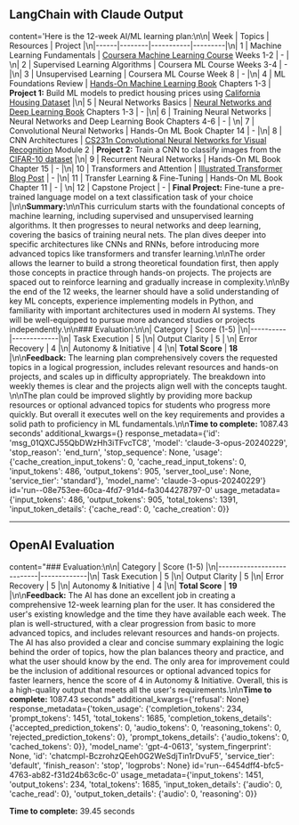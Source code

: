 ## LangChain with Claude Output

content='Here is the 12-week AI/ML learning plan:\n\n| Week | Topics | Resources | Project |\n|------|--------|-----------|---------|\n| 1 | Machine Learning Fundamentals | [Coursera Machine Learning Course](https://www.coursera.org/learn/machine-learning) Weeks 1-2 | - |  \n| 2 | Supervised Learning Algorithms | Coursera ML Course Weeks 3-4 | - |\n| 3 | Unsupervised Learning | Coursera ML Course Week 8 | - |\n| 4 | ML Foundations Review | [Hands-On Machine Learning Book](https://www.oreilly.com/library/view/hands-on-machine-learning/9781492032632/) Chapters 1-3 | **Project 1:** Build ML models to predict housing prices using [California Housing Dataset](https://www.kaggle.com/datasets/camnugent/california-housing-prices) |\n| 5 | Neural Networks Basics | [Neural Networks and Deep Learning Book](http://neuralnetworksanddeeplearning.com/) Chapters 1-3 | - |\n| 6 | Training Neural Networks | Neural Networks and Deep Learning Book Chapters 4-6 | - |  \n| 7 | Convolutional Neural Networks | Hands-On ML Book Chapter 14 | - |\n| 8 | CNN Architectures | [CS231n Convolutional Neural Networks for Visual Recognition](https://cs231n.github.io/) Module 2 | **Project 2:** Train a CNN to classify images from the [CIFAR-10 dataset](https://www.cs.toronto.edu/~kriz/cifar.html) |\n| 9 | Recurrent Neural Networks | Hands-On ML Book Chapter 15 | - |\n| 10 | Transformers and Attention | [Illustrated Transformer Blog Post](https://jalammar.github.io/illustrated-transformer/) | - |\n| 11 | Transfer Learning & Fine-Tuning | Hands-On ML Book Chapter 11 | - | \n| 12 | Capstone Project | - | **Final Project:** Fine-tune a pre-trained language model on a text classification task of your choice |\n\n**Summary:**\n\nThis curriculum starts with the foundational concepts of machine learning, including supervised and unsupervised learning algorithms. It then progresses to neural networks and deep learning, covering the basics of training neural nets. The plan dives deeper into specific architectures like CNNs and RNNs, before introducing more advanced topics like transformers and transfer learning.\n\nThe order allows the learner to build a strong theoretical foundation first, then apply those concepts in practice through hands-on projects. The projects are spaced out to reinforce learning and gradually increase in complexity.\n\nBy the end of the 12 weeks, the learner should have a solid understanding of key ML concepts, experience implementing models in Python, and familiarity with important architectures used in modern AI systems. They will be well-equipped to pursue more advanced studies or projects independently.\n\n### Evaluation:\n\n| Category | Score (1-5) |\n|----------|-------------|\n| Task Execution | 5 |\n| Output Clarity | 5 |  \n| Error Recovery | 4 |\n| Autonomy & Initiative | 4 |\n| **Total Score** | **18** |\n\n**Feedback:** The learning plan comprehensively covers the requested topics in a logical progression, includes relevant resources and hands-on projects, and scales up in difficulty appropriately. The breakdown into weekly themes is clear and the projects align well with the concepts taught. \n\nThe plan could be improved slightly by providing more backup resources or optional advanced topics for students who progress more quickly. But overall it executes well on the key requirements and provides a solid path to proficiency in ML fundamentals.\n\n**Time to complete:** 1087.43 seconds' additional_kwargs={} response_metadata={'id': 'msg_01QXCJ55QbDWzHh3iTFvcTC8', 'model': 'claude-3-opus-20240229', 'stop_reason': 'end_turn', 'stop_sequence': None, 'usage': {'cache_creation_input_tokens': 0, 'cache_read_input_tokens': 0, 'input_tokens': 486, 'output_tokens': 905, 'server_tool_use': None, 'service_tier': 'standard'}, 'model_name': 'claude-3-opus-20240229'} id='run--08e753ee-60ca-4fd7-91d4-fa3044278797-0' usage_metadata={'input_tokens': 486, 'output_tokens': 905, 'total_tokens': 1391, 'input_token_details': {'cache_read': 0, 'cache_creation': 0}}

---

## OpenAI Evaluation

content="### Evaluation:\n\n| Category                  | Score (1-5) |\n|---------------------------|-------------|\n| Task Execution            | 5           |\n| Output Clarity            | 5           |\n| Error Recovery            | 5           |\n| Autonomy & Initiative     | 4           |\n| **Total Score**           | **19**      |\n\n**Feedback:** The AI has done an excellent job in creating a comprehensive 12-week learning plan for the user. It has considered the user's existing knowledge and the time they have available each week. The plan is well-structured, with a clear progression from basic to more advanced topics, and includes relevant resources and hands-on projects. The AI has also provided a clear and concise summary explaining the logic behind the order of topics, how the plan balances theory and practice, and what the user should know by the end. The only area for improvement could be the inclusion of additional resources or optional advanced topics for faster learners, hence the score of 4 in Autonomy & Initiative. Overall, this is a high-quality output that meets all the user's requirements.\n\n**Time to complete:** 1087.43 seconds" additional_kwargs={'refusal': None} response_metadata={'token_usage': {'completion_tokens': 234, 'prompt_tokens': 1451, 'total_tokens': 1685, 'completion_tokens_details': {'accepted_prediction_tokens': 0, 'audio_tokens': 0, 'reasoning_tokens': 0, 'rejected_prediction_tokens': 0}, 'prompt_tokens_details': {'audio_tokens': 0, 'cached_tokens': 0}}, 'model_name': 'gpt-4-0613', 'system_fingerprint': None, 'id': 'chatcmpl-BczrohzQEeh0G2WeSdjTin1rDvuF5', 'service_tier': 'default', 'finish_reason': 'stop', 'logprobs': None} id='run--6454dff4-bfc5-4763-ab82-f31d24b63c6c-0' usage_metadata={'input_tokens': 1451, 'output_tokens': 234, 'total_tokens': 1685, 'input_token_details': {'audio': 0, 'cache_read': 0}, 'output_token_details': {'audio': 0, 'reasoning': 0}}

**Time to complete:** 39.45 seconds
